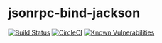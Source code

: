 # jsonrpc-bind-jackson

[![Build Status](https://travis-ci.org/jinahya/jsonrpc-bind-jackson.svg?branch=develop)](https://travis-ci.org/jinahya/jsonrpc-bind-jackson)
[![CircleCI](https://circleci.com/gh/jinahya/jsonrpc-bind-jackson/tree/develop.svg?style=svg)](https://circleci.com/gh/jinahya/jsonrpc-bind-jackson/tree/develop)
[![Known Vulnerabilities](https://snyk.io//test/github/jinahya/jsonrpc-bind-jackson/badge.svg?targetFile=pom.xml)](https://snyk.io//test/github/jinahya/jsonrpc-bind-jackson?targetFile=pom.xml)